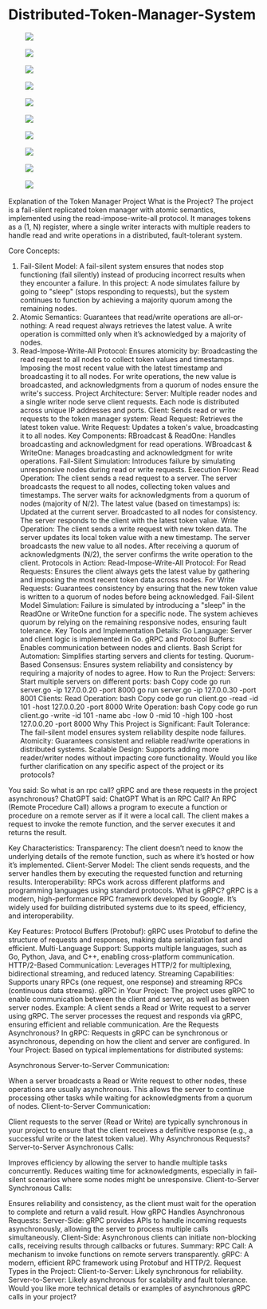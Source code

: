 # Distributed-Token-Manager-System

<pre>    <img src="/Readme PNG's/Readme-01.png" >     </pre>
<pre>    <img src="/Readme PNG's/Readme-02.png" >     </pre>
<pre>    <img src="/Readme PNG's/Readme-03.png" >     </pre>
<pre>    <img src="/Readme PNG's/Readme-04.png" >     </pre>
<pre>    <img src="/Readme PNG's/Readme-05.png" >     </pre>
<pre>    <img src="/Readme PNG's/Readme-06.png" >     </pre>
<pre>    <img src="/Readme PNG's/Readme-07.png" >     </pre>
<pre>    <img src="/Readme PNG's/Readme-08.png" >     </pre>
<pre>    <img src="/Readme PNG's/Readme-09.png" >     </pre>
<pre>    <img src="/Readme PNG's/Readme-10.png" >     </pre>
Explanation of the Token Manager Project
What is the Project?
The project is a fail-silent replicated token manager with atomic semantics, implemented using the read-impose-write-all protocol. It manages tokens as a (1, N) register, where a single writer interacts with multiple readers to handle read and write operations in a distributed, fault-tolerant system.

Core Concepts:
1. Fail-Silent Model:
A fail-silent system ensures that nodes stop functioning (fail silently) instead of producing incorrect results when they encounter a failure.
In this project:
A node simulates failure by going to "sleep" (stops responding to requests), but the system continues to function by achieving a majority quorum among the remaining nodes.
2. Atomic Semantics:
Guarantees that read/write operations are all-or-nothing:
A read request always retrieves the latest value.
A write operation is committed only when it’s acknowledged by a majority of nodes.
3. Read-Impose-Write-All Protocol:
Ensures atomicity by:
Broadcasting the read request to all nodes to collect token values and timestamps.
Imposing the most recent value with the latest timestamp and broadcasting it to all nodes.
For write operations, the new value is broadcasted, and acknowledgments from a quorum of nodes ensure the write's success.
Project Architecture:
Server:
Multiple reader nodes and a single writer node serve client requests.
Each node is distributed across unique IP addresses and ports.
Client:
Sends read or write requests to the token manager system:
Read Request: Retrieves the latest token value.
Write Request: Updates a token's value, broadcasting it to all nodes.
Key Components:
RBroadcast & ReadOne: Handles broadcasting and acknowledgment for read operations.
WBroadcast & WriteOne: Manages broadcasting and acknowledgment for write operations.
Fail-Silent Simulation: Introduces failure by simulating unresponsive nodes during read or write requests.
Execution Flow:
Read Operation:
The client sends a read request to a server.
The server broadcasts the request to all nodes, collecting token values and timestamps.
The server waits for acknowledgments from a quorum of nodes (majority of N/2).
The latest value (based on timestamps) is:
Updated at the current server.
Broadcasted to all nodes for consistency.
The server responds to the client with the latest token value.
Write Operation:
The client sends a write request with new token data.
The server updates its local token value with a new timestamp.
The server broadcasts the new value to all nodes.
After receiving a quorum of acknowledgments (N/2), the server confirms the write operation to the client.
Protocols in Action:
Read-Impose-Write-All Protocol:
For Read Requests:
Ensures the client always gets the latest value by gathering and imposing the most recent token data across nodes.
For Write Requests:
Guarantees consistency by ensuring that the new token value is written to a quorum of nodes before being acknowledged.
Fail-Silent Model Simulation:
Failure is simulated by introducing a "sleep" in the ReadOne or WriteOne function for a specific node.
The system achieves quorum by relying on the remaining responsive nodes, ensuring fault tolerance.
Key Tools and Implementation Details:
Go Language:
Server and client logic is implemented in Go.
gRPC and Protocol Buffers:
Enables communication between nodes and clients.
Bash Script for Automation:
Simplifies starting servers and clients for testing.
Quorum-Based Consensus:
Ensures system reliability and consistency by requiring a majority of nodes to agree.
How to Run the Project:
Servers:
Start multiple servers on different ports:
bash
Copy code
go run server.go -ip 127.0.0.20 -port 8000
go run server.go -ip 127.0.0.30 -port 8001
Clients:
Read Operation:
bash
Copy code
go run client.go -read -id 101 -host 127.0.0.20 -port 8000
Write Operation:
bash
Copy code
go run client.go -write -id 101 -name abc -low 0 -mid 10 -high 100 -host 127.0.0.20 -port 8000
Why This Project is Significant:
Fault Tolerance:
The fail-silent model ensures system reliability despite node failures.
Atomicity:
Guarantees consistent and reliable read/write operations in distributed systems.
Scalable Design:
Supports adding more reader/writer nodes without impacting core functionality.
Would you like further clarification on any specific aspect of the project or its protocols?






You said:
So what is an rpc call? gRPC and are these requests in the project asynchronous?
ChatGPT said:
ChatGPT
What is an RPC Call?
An RPC (Remote Procedure Call) allows a program to execute a function or procedure on a remote server as if it were a local call. The client makes a request to invoke the remote function, and the server executes it and returns the result.

Key Characteristics:
Transparency:
The client doesn’t need to know the underlying details of the remote function, such as where it’s hosted or how it’s implemented.
Client-Server Model:
The client sends requests, and the server handles them by executing the requested function and returning results.
Interoperability:
RPCs work across different platforms and programming languages using standard protocols.
What is gRPC?
gRPC is a modern, high-performance RPC framework developed by Google. It’s widely used for building distributed systems due to its speed, efficiency, and interoperability.

Key Features:
Protocol Buffers (Protobuf):
gRPC uses Protobuf to define the structure of requests and responses, making data serialization fast and efficient.
Multi-Language Support:
Supports multiple languages, such as Go, Python, Java, and C++, enabling cross-platform communication.
HTTP/2-Based Communication:
Leverages HTTP/2 for multiplexing, bidirectional streaming, and reduced latency.
Streaming Capabilities:
Supports unary RPCs (one request, one response) and streaming RPCs (continuous data streams).
gRPC in Your Project:
The project uses gRPC to enable communication between the client and server, as well as between server nodes.
Example:
A client sends a Read or Write request to a server using gRPC.
The server processes the request and responds via gRPC, ensuring efficient and reliable communication.
Are the Requests Asynchronous?
In gRPC:
Requests in gRPC can be synchronous or asynchronous, depending on how the client and server are configured.
In Your Project:
Based on typical implementations for distributed systems:

Asynchronous Server-to-Server Communication:

When a server broadcasts a Read or Write request to other nodes, these operations are usually asynchronous.
This allows the server to continue processing other tasks while waiting for acknowledgments from a quorum of nodes.
Client-to-Server Communication:

Client requests to the server (Read or Write) are typically synchronous in your project to ensure that the client receives a definitive response (e.g., a successful write or the latest token value).
Why Asynchronous Requests?
Server-to-Server Asynchronous Calls:

Improves efficiency by allowing the server to handle multiple tasks concurrently.
Reduces waiting time for acknowledgments, especially in fail-silent scenarios where some nodes might be unresponsive.
Client-to-Server Synchronous Calls:

Ensures reliability and consistency, as the client must wait for the operation to complete and return a valid result.
How gRPC Handles Asynchronous Requests:
Server-Side:
gRPC provides APIs to handle incoming requests asynchronously, allowing the server to process multiple calls simultaneously.
Client-Side:
Asynchronous clients can initiate non-blocking calls, receiving results through callbacks or futures.
Summary:
RPC Call: A mechanism to invoke functions on remote servers transparently.
gRPC: A modern, efficient RPC framework using Protobuf and HTTP/2.
Request Types in the Project:
Client-to-Server: Likely synchronous for reliability.
Server-to-Server: Likely asynchronous for scalability and fault tolerance.
Would you like more technical details or examples of asynchronous gRPC calls in your project?
